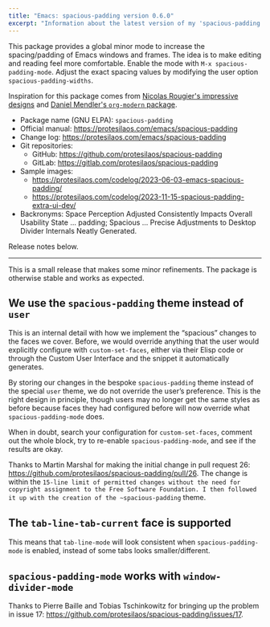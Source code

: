 ```yaml
---
title: "Emacs: spacious-padding version 0.6.0"
excerpt: "Information about the latest version of my 'spacious-padding' package for GNU Emacs."
---
```


This package provides a global minor mode to increase the
spacing/padding of Emacs windows and frames.  The idea is to make
editing and reading feel more comfortable.  Enable the mode with `M-x
spacious-padding-mode`.  Adjust the exact spacing values by modifying
the user option `spacious-padding-widths`.

Inspiration for this package comes from [Nicolas Rougier's impressive
designs](https://github.com/rougier) and [Daniel Mendler's
`org-modern` package](https://github.com/minad/org-modern).

+ Package name (GNU ELPA): `spacious-padding`
+ Official manual: <https://protesilaos.com/emacs/spacious-padding>
+ Change log: <https://protesilaos.com/emacs/spacious-padding>
+ Git repositories:
  + GitHub: <https://github.com/protesilaos/spacious-padding>
  + GitLab: <https://gitlab.com/protesilaos/spacious-padding>
+ Sample images:
  - <https://protesilaos.com/codelog/2023-06-03-emacs-spacious-padding/>
  - <https://protesilaos.com/codelog/2023-11-15-spacious-padding-extra-ui-dev/>
+ Backronyms: Space Perception Adjusted Consistently Impacts Overall
  Usability State ... padding; Spacious ... Precise Adjustments to
  Desktop Divider Internals Neatly Generated.

Release notes below.

* * *

This is a small release that makes some minor refinements. The package
is otherwise stable and works as expected.


## We use the `spacious-padding` theme instead of `user`

This is an internal detail with how we implement the &ldquo;spacious&rdquo;
changes to the faces we cover. Before, we would override anything that
the user would explicitly configure with `custom-set-faces`, either
via their Elisp code or through the Custom User Interface and the
snippet it automatically generates.

By storing our changes in the bespoke `spacious-padding` theme instead
of the special `user` theme, we do not override the user&rsquo;s preference.
This is the right design in principle, though users may no longer get
the same styles as before because faces they had configured before
will now override what `spacious-padding-mode` does.

When in doubt, search your configuration for `custom-set-faces`,
comment out the whole block, try to re-enable `spacious-padding-mode`,
and see if the results are okay.

Thanks to Martin Marshal for making the initial change in pull request
26: <https://github.com/protesilaos/spacious-padding/pull/26>. The
change is within the `15-line limit of permitted changes without the
need for copyright assignment to the Free Software Foundation. I then
followed it up with the creation of the ~spacious-padding` theme.


## The `tab-line-tab-current` face is supported

This means that `tab-line-mode` will look consistent when
`spacious-padding-mode` is enabled, instead of some tabs looks
smaller/different.


## `spacious-padding-mode` works with `window-divider-mode`

Thanks to Pierre Baille and Tobias Tschinkowitz for bringing up the
problem in issue 17: <https://github.com/protesilaos/spacious-padding/issues/17>.
